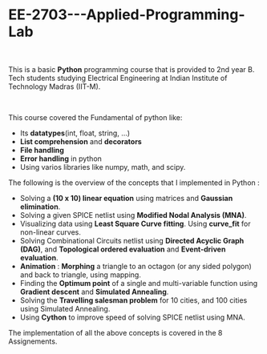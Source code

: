 # EE-2703---Applied-Programming-Lab

<br>

This is a basic **Python** programming course that is provided to 2nd year B. Tech students studying Electrical Engineering at Indian Institute of Technology Madras (IIT-M). 

<br>

This course covered the Fundamental of python like:
- Its **datatypes**(int, float, string, ...)
- **List comprehension** and **decorators**
- **File handling**
- **Error handling** in python
- Using varios libraries like numpy, math, and scipy.


The following is the overview of the concepts that I implemented in Python : 
- Solving a **(10 x 10) linear equation** using matrices and **Gaussian elimination**.
- Solving a given SPICE netlist using **Modified Nodal Analysis (MNA)**. 
- Visualizing data using **Least Square Curve fitting**. Using **curve_fit** for non-linear curves. 
- Solving Combinational Circuits netlist using **Directed Acyclic Graph (DAG)**, and **Topological ordered evaluation** and **Event-driven evaluation**.
- **Animation** : **Morphing** a triangle to an octagon (or any sided polygon) and back to triangle, using mapping.  
- Finding the **Optimum point** of a single and multi-variable function using **Gradient descent** and **Simulated Annealing**. 
- Solving the **Travelling salesman problem** for 10 cities, and 100 cities using Simulated Annealing. 
- Using **Cython** to improve speed of solving SPICE netlist using MNA. 


The implementation of all the above concepts is covered in the 8 Assignements. 
